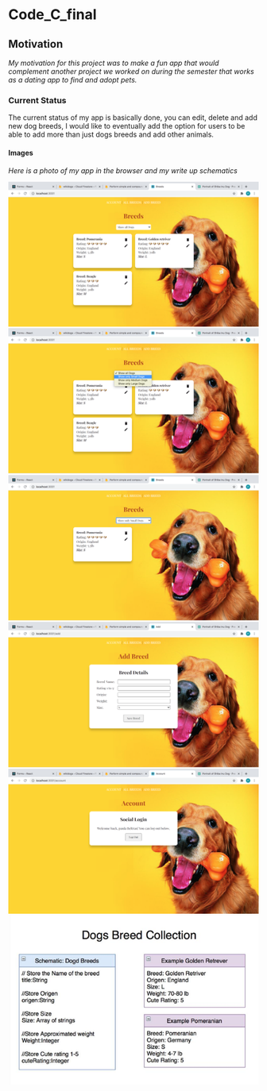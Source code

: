 # Code_C_final

## Motivation

_My motivation for this project was to make a fun app that would complement another project we worked on during the semester that works as a dating app to find and adopt pets._

### Current Status

The current status of my app is basically done, you can edit, delete and add new dog breeds, I would like to eventually add the option for users to be able to add more than just dogs breeds and add other animals.

#### Images

_Here is a photo of my app in the browser and my write up schematics_

<img src="src/images/1.png">
 
<img src="src/images/2.png">

<img src="src/images/3.png">

<img src="src/images/4.png">

<img src="src/images/5.png">

<img src="src/images/schematic.png">
